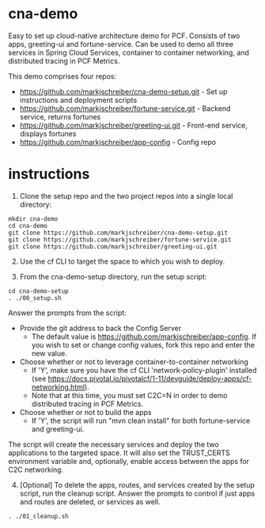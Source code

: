 # cna-demo
Easy to set up cloud-native architecture demo for PCF. Consists of two apps, greeting-ui and fortune-service. Can be used to demo all three services in Spring Cloud Services, container to container networking, and distributed tracing in PCF Metrics.

This demo comprises four repos:
* https://github.com/markjschreiber/cna-demo-setup.git - Set up instructions and deployment scripts
* https://github.com/markjschreiber/fortune-service.git - Backend service, returns fortunes
* https://github.com/markjschreiber/greeting-ui.git - Front-end service, displays fortunes
* https://github.com/markjschreiber/app-config - Config repo

# instructions

1. Clone the setup repo and the two project repos into a single local directory:
```
mkdir cna-demo
cd cna-demo
git clone https://github.com/markjschreiber/cna-demo-setup.git
git clone https://github.com/markjschreiber/fortune-service.git
git clone https://github.com/markjschreiber/greeting-ui.git
```

2. Use the cf CLI to target the space to which you wish to deploy.

3. From the cna-demo-setup directory, run the setup script:
```
cd cna-demo-setup
. ./00_setup.sh
```

Answer the prompts from the script:

* Provide the git address to back the Config Server
    * The default value is https://github.com/markjschreiber/app-config. If you wish to set or change config values, fork this repo and enter the new value.
* Choose whether or not to leverage container-to-container networking
    * If 'Y', make sure you have the cf CLI 'network-policy-plugin' installed (see https://docs.pivotal.io/pivotalcf/1-11/devguide/deploy-apps/cf-networking.html).
    * Note that at this time, you must set C2C=N in order to demo distributed tracing in PCF Metrics.
* Choose whether or not to build the apps
    * If 'Y', the script will run "mvn clean install" for both fortune-service and greeting-ui.

The script will create the necessary services and deploy the two applications to the targeted space. It will also set the TRUST_CERTS environment variable and, optionally, enable access between the apps for C2C networking.

4. [Optional] To delete the apps, routes, and services created by the setup script, run the cleanup script. Answer the prompts to control if just apps and routes are deleted, or services as well.
```
. ./01_cleanup.sh
```
